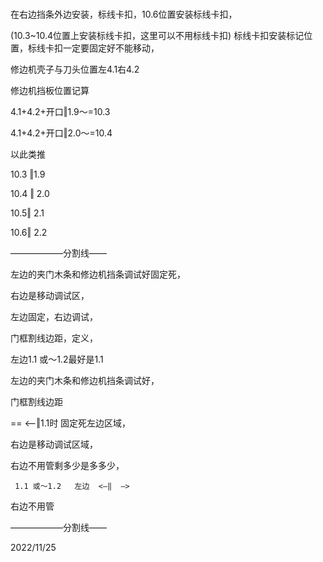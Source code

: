 #
在右边挡条外边安装，标线卡扣，10.6位置安装标线卡扣，

(10.3~10.4位置上安装标线卡扣，这里可以不用标线卡扣)
标线卡扣安装标记位置，标线卡扣一定要固定好不能移动，

修边机壳子与刀头位置左4.1右4.2

修边机挡板位置记算

4.1+4.2+开口‖1.9～=10.3

4.1+4.2+开口‖2.0～=10.4

以此类推

10.3  ‖1.9

10.4 ‖   2.0

10.5‖ 2.1

10.6‖  2.2


——————分割线——

左边的夹门木条和修边机挡条调试好固定死，

右边是移动调试区，

左边固定，右边调试，


门框割线边距，定义，

左边1.1 或～1.2最好是1.1

左边的夹门木条和修边机挡条调试好，

门框割线边距

==
<——‖1.1时   固定死左边区域，


右边是移动调试区域，

右边不用管剩多少是多多少，

     1.1 或～1.2   左边  <—‖  —>

右边不用管

——————分割线——

2022/11/25







